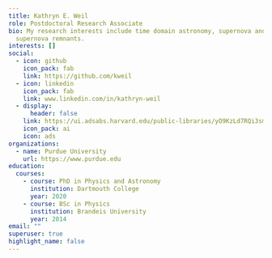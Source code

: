 ```yaml
---
title: Kathryn E. Weil
role: Postdoctoral Research Associate
bio: My research interests include time domain astronomy, supernova and
  supernova remnants.
interests: []
social:
  - icon: github
    icon_pack: fab
    link: https://github.com/kweil
  - icon: linkedin
    icon_pack: fab
    link: www.linkedin.com/in/kathryn-weil
  - display:
      header: false
    link: https://ui.adsabs.harvard.edu/public-libraries/yO9KzLd7RQi3sm27aEs8cg
    icon_pack: ai
    icon: ads
organizations:
  - name: Purdue University
    url: https://www.purdue.edu
education:
  courses:
    - course: PhD in Physics and Astronomy
      institution: Dartmouth College
      year: 2020
    - course: BSc in Physics
      institution: Brandeis University
      year: 2014
email: ""
superuser: true
highlight_name: false
---
```


